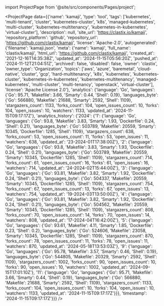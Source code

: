 
import ProjectPage from '@site/src/components/Pages/project';

<ProjectPage
    data={{'name': 'kamaji', 'type': 'tool', 'tags': ['kubernetes', 'multi-tenant', 'cluster', 'kubernetes-cluster', 'k8s', 'managed-kubernetes', 'multi-cluster', 'kubernetes-multitenancy', 'kubernetes-in-kubernetes', 'virtual-cluster'], 'description': null, 'site_url': 'https://clastix.io/kamaji', 'repository_platform': 'github', 'repository_url': 'https://github.com/clastix/kamaji', 'license': 'Apache-2.0', 'autogenerated': {'filename': 'kamaji.json', 'meta': {'name': 'kamaji', 'full_name': 'clastix/kamaji', 'html_url': 'https://github.com/clastix/kamaji', 'created_at': '2021-12-16T14:35:38Z', 'updated_at': '2024-11-15T05:56:20Z', 'pushed_at': '2024-11-12T21:04:51Z', 'archived': false, 'disabled': false, 'owner': 'clastix', 'owner_type': 'Organization', 'topics': ['aws', 'azure', 'baremetal', 'cloud-native', 'cluster', 'gcp', 'hard-multitenancy', 'k8s', 'kubernetes', 'kubernetes-cluster', 'kubernetes-in-kubernetes', 'kubernetes-multitenancy', 'managed-kubernetes', 'multi-cluster', 'multi-tenancy', 'openstack', 'virtual-cluster'], 'license': 'Apache License 2.0'}, 'analytics': {'language': 'Go', 'languages': {'Go': 95.71, 'Makefile': 3.66, 'Smarty': 0.44, 'Shell': 0.19}, 'languages_byte': {'Go': 566880, 'Makefile': 21688, 'Smarty': 2592, 'Shell': 1109}, 'stargazers_count': 1133, 'forks_count': 104, 'open_issues_count': 10, 'forks': 104, 'open_issues': 10, 'watchers': 1133, 'updated_at': '2024-11-15T09:17:17Z'}, 'analytics_history': {'2024': {'1': {'language': 'Go', 'languages': {'Go': 93.8, 'Makefile': 3.83, 'Smarty': 1.93, 'Dockerfile': 0.24, 'Shell': 0.21}, 'languages_byte': {'Go': 503789, 'Makefile': 20559, 'Smarty': 10345, 'Dockerfile': 1285, 'Shell': 1109}, 'stargazers_count': 638, 'forks_count': 53, 'open_issues_count': 11, 'forks': 53, 'open_issues': 11, 'watchers': 638, 'updated_at': '23-2024-01T17:38:00Z'}, '2': {'language': 'Go', 'languages': {'Go': 93.8, 'Makefile': 3.83, 'Smarty': 1.93, 'Dockerfile': 0.24, 'Shell': 0.21}, 'languages_byte': {'Go': 503789, 'Makefile': 20559, 'Smarty': 10345, 'Dockerfile': 1285, 'Shell': 1109}, 'stargazers_count': 714, 'forks_count': 61, 'open_issues_count': 16, 'forks': 61, 'open_issues': 16, 'watchers': 714, 'updated_at': '24-2024-02T15:44:00Z'}, '3': {'language': 'Go', 'languages': {'Go': 93.81, 'Makefile': 3.82, 'Smarty': 1.92, 'Dockerfile': 0.24, 'Shell': 0.21}, 'languages_byte': {'Go': 504337, 'Makefile': 20559, 'Smarty': 10345, 'Dockerfile': 1285, 'Shell': 1109}, 'stargazers_count': 754, 'forks_count': 67, 'open_issues_count': 13, 'forks': 67, 'open_issues': 13, 'watchers': 754, 'updated_at': '19-2024-03T13:50:00Z'}, '4': {'language': 'Go', 'languages': {'Go': 93.81, 'Makefile': 3.82, 'Smarty': 1.92, 'Dockerfile': 0.24, 'Shell': 0.21}, 'languages_byte': {'Go': 504562, 'Makefile': 20559, 'Smarty': 10345, 'Dockerfile': 1285, 'Shell': 1109}, 'stargazers_count': 808, 'forks_count': 70, 'open_issues_count': 14, 'forks': 70, 'open_issues': 14, 'watchers': 808, 'updated_at': '17-2024-04T16:42:00Z'}, '5': {'language': 'Go', 'languages': {'Go': 93.61, 'Makefile': 4.11, 'Smarty': 1.85, 'Dockerfile': 0.23, 'Shell': 0.2}, 'languages_byte': {'Go': 524606, 'Makefile': 23058, 'Smarty': 10345, 'Dockerfile': 1285, 'Shell': 1109}, 'stargazers_count': 870, 'forks_count': 78, 'open_issues_count': 11, 'forks': 78, 'open_issues': 11, 'watchers': 870, 'updated_at': '2024-05-18T13:53:03Z'}, '9': {'language': 'Go', 'languages': {'Go': 95.78, 'Makefile': 3.57, 'Smarty': 0.46, 'Shell': 0.19}, 'languages_byte': {'Go': 544805, 'Makefile': 20329, 'Smarty': 2592, 'Shell': 1109}, 'stargazers_count': 1002, 'forks_count': 90, 'open_issues_count': 10, 'forks': 90, 'open_issues': 10, 'watchers': 1002, 'updated_at': '2024-09-15T17:01:10Z'}, '11': {'language': 'Go', 'languages': {'Go': 95.71, 'Makefile': 3.66, 'Smarty': 0.44, 'Shell': 0.19}, 'languages_byte': {'Go': 566880, 'Makefile': 21688, 'Smarty': 2592, 'Shell': 1109}, 'stargazers_count': 1133, 'forks_count': 104, 'open_issues_count': 10, 'forks': 104, 'open_issues': 10, 'watchers': 1133, 'updated_at': '2024-11-15T09:17:17Z'}}}, 'timestamp': '2024-11-15T09:17:17Z'}}}
/>
